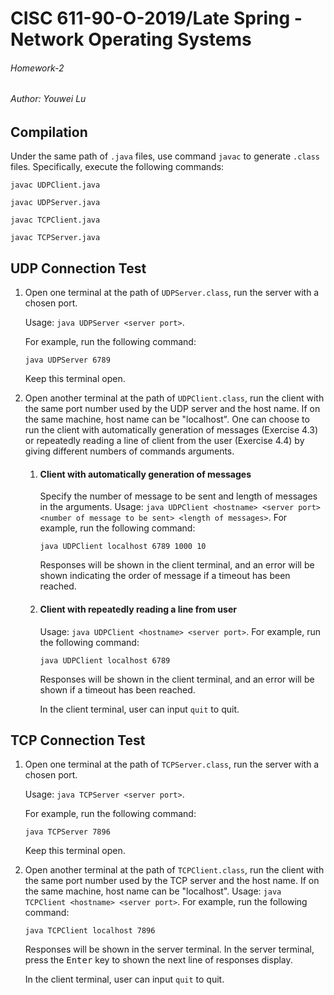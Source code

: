 # CISC 611-90-O-2019/Late Spring - Network Operating Systems 

###### Homework-2

###### Author: Youwei Lu

## Compilation
Under the same path of `.java` files, use command `javac` to generate `.class` files.
Specifically, execute the following commands:

```
javac UDPClient.java
```

```
javac UDPServer.java
```

```
javac TCPClient.java
```

```
javac TCPServer.java
```

## UDP Connection Test
1. Open one terminal at the path of `UDPServer.class`, run the server with a chosen port.
 
    Usage: `java UDPServer <server port>`. 
    
    For example, run the following command:
    ```
    java UDPServer 6789
    ```
    Keep this terminal open.
2. Open another terminal at the path of `UDPClient.class`, run the client with the same port number used by the UDP
server and the host name. If on the same machine, host name can be "localhost".
One can choose to run the client with automatically generation of messages (Exercise 4.3) or repeatedly reading a line 
of client from the user (Exercise 4.4) by giving different numbers of commands arguments.
    1. #### Client with automatically generation of messages
        Specify the number of message to be sent and length of messages in the arguments.
        Usage: `java UDPClient <hostname> <server port> <number of message to be sent> <length of messages>`.
        For example, run the following command:
        ```
        java UDPClient localhost 6789 1000 10
        ```
        Responses will be shown in the client terminal, and an error will be shown indicating the order of message if 
        a timeout has been reached.
    2. #### Client with repeatedly reading a line from user
        Usage: `java UDPClient <hostname> <server port>`.
        For example, run the following command:
        ```
        java UDPClient localhost 6789
        ```
        Responses will be shown in the client terminal, and an error will be shown if a timeout has been reached.
        
        In the client terminal, user can input `quit` to quit.

## TCP Connection Test
1. Open one terminal at the path of `TCPServer.class`, run the server with a chosen port.
 
    Usage: `java TCPServer <server port>`. 
    
    For example, run the following command:
    ```
    java TCPServer 7896
    ```
    Keep this terminal open.
2. Open another terminal at the path of `TCPClient.class`, run the client with the same port number used by the TCP
server and the host name. If on the same machine, host name can be "localhost".
   Usage: `java TCPClient <hostname> <server port>`.
   For example, run the following command:
   ```
   java TCPClient localhost 7896
   ```
   Responses will be shown in the server terminal. In the server terminal, press the <kbd>Enter</kbd> key to shown 
   the next line of responses display.
          
   In the client terminal, user can input `quit` to quit.
